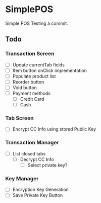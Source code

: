# SimplePOS
Simple POS
Testing a commit.


## Todo

### Transaction Screen
 - [ ] Update currentTab fields
 - [ ] Item button onClick implementation
 - [ ] Populate product list
 - [ ] Reorder button
 - [ ] Void button
 - [ ] Payment methods
   - [ ] Credit Card
   - [ ] Cash

### Tab Screen
 - [ ] Encrypt CC Info using stored Public Key

### Transaction Manager
 - [ ] List closed tabs
   - [ ] Decrypt CC Info
     - [ ] Select private key?

### Key Manager
 - [ ] Encryption Key Generation
 - [ ] Save Private Key Button
